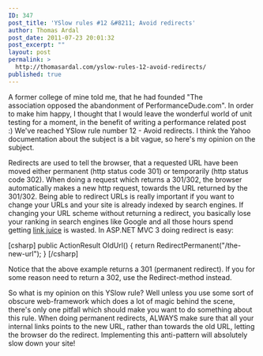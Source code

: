 ```yaml
---
ID: 347
post_title: 'YSlow rules #12 &#8211; Avoid redirects'
author: Thomas Ardal
post_date: 2011-07-23 20:01:32
post_excerpt: ""
layout: post
permalink: >
  http://thomasardal.com/yslow-rules-12-avoid-redirects/
published: true
---
```

A former college of mine told me, that he had founded "The association opposed the abandonment of PerformanceDude.com". In order to make him happy, I thought that I would leave the wonderful world of unit testing for a moment, in the benefit of writing a performance related post :) We've reached YSlow rule number 12 - Avoid redirects. I think the Yahoo documentation about the subject is a bit vague, so here's my opinion on the subject.

Redirects are used to tell the browser, that a requested URL have been moved either permanent (http status code 301) or temporarily (http status code 302). When doing a request which returns a 301/302, the browser automatically makes a new http request, towards the URL returned by the 301/302. Being able to redirect URLs is really important if you want to change your URLs and your site is already indexed by search engines. If changing your URL scheme without returning a redirect, you basically lose your ranking in search engines like Google and all those hours spend getting <a href="http://thekeywordacademy.com/link-juice-explained" target="_blank">link juice</a> is wasted. In ASP.NET MVC 3 doing redirect is easy:

[csharp]
public ActionResult OldUrl()
{
    return RedirectPermanent(&quot;/the-new-url&quot;);
}
[/csharp]

Notice that the above example returns a 301 (permanent redirect). If you for some reason need to return a 302, use the Redirect-method instead.

So what is my opinion on this YSlow rule? Well unless you use some sort of obscure web-framework which does a lot of magic behind the scene, there's only one pitfall which should make you want to do something about this rule. When doing permanent redirects, ALWAYS make sure that all your internal links points to the new URL, rather than towards the old URL, letting the browser do the redirect. Implementing this anti-pattern will absolutely slow down your site!
